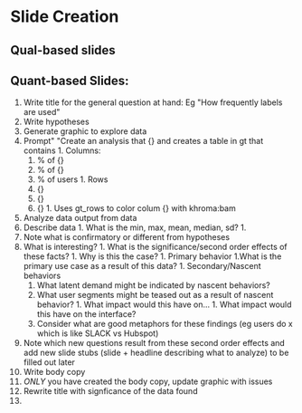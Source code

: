# Slide Creation
## Qual-based slides

## Quant-based Slides:
1. Write title for the general question at hand: Eg "How frequently labels are used"
1. Write hypotheses
1. Generate graphic to explore data 
  1. Prompt" "Create an analysis that {} and creates a table in gt that contains 
    1. Columns:   
      1. % of {}
      1. % of {}
      1. % of users 
    1. Rows 
      1. {}
      1. {}
      1. {}
    1. Uses gt_rows to color  colum {} with khroma:bam
1. Analyze data output from data
  1. Describe data
    1. What is the min, max, mean, median, sd?
    1. 
  1. Note what is confirmatory or different from hypotheses
  1. What is interesting?
    1. What is the significance/second order effects of these facts?
    1. Why is this the case?
    1. Primary behavior
      1.What is the primary use case as a result of this data?
    1. Secondary/Nascent behaviors
      1. What latent demand might be indicated by nascent behaviors?
      1. What user segments might be teased out as a result of nascent behavior?
    1. What impact would this have on...
    1. What impact would this have on the interface?
      1. Consider what are good metaphors for these findings (eg users do x which is like SLACK vs Hubspot)
  1. Note which new questions result from these second order effects and add new slide stubs (slide + headline describing what to analyze) to be filled out later
1. Write body copy
1. *ONLY* you have created the body copy, update graphic with issues 
1. Rewrite title with signficance of the data found
1. 
